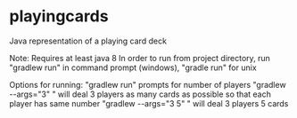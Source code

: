 # playingcards
Java representation of a playing card deck

Note: Requires at least java 8
In order to run
from project directory, run "gradlew run" in command prompt (windows), "gradle run" for unix

Options for running:
"gradlew run" prompts for number of players
"gradlew --args="3" " will deal 3 players as many cards as possible so that each player has same number
"gradlew --args="3 5" " will deal 3 players 5 cards